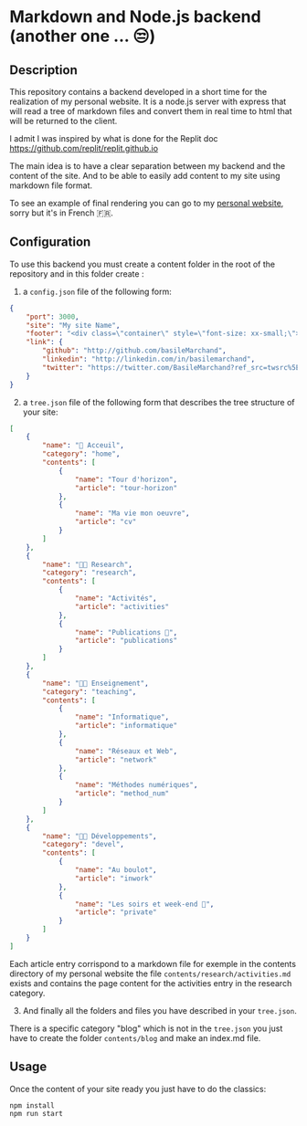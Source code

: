 # Markdown and Node.js backend (another one ... 😒)

## Description 

This repository contains a backend developed in a short time for the realization of my personal website. 
It is a node.js server with express that will read a tree of markdown files and convert them in real time to html that will be returned to the client. 

I admit I was inspired by what is done for the Replit doc https://github.com/replit/replit.github.io

The main idea is to have a clear separation between my backend and the content of the site. And to be able to easily add content to my site using markdown file format. 

To see an example of final rendering you can go to my [personal website](http://bmarchand.fr), sorry but it's in French 🇫🇷. 

## Configuration 

To use this backend you must create a content folder in the root of the repository and in this folder create :   

1. a `config.json` file of the following form: 
```json 
{
    "port": 3000,
    "site": "My site Name",
    "footer": "<div class=\"container\" style=\"font-size: xx-small;\"> A custom footer </div>",
    "link": {
        "github": "http://github.com/basileMarchand",
        "linkedin": "http://linkedin.com/in/basilemarchand",
        "twitter": "https://twitter.com/BasileMarchand?ref_src=twsrc%5Etfw"
    }
}
```
2. a `tree.json` file of the following form that describes the tree structure of your site:
```json
[
    {
        "name": "🏡 Acceuil",
        "category": "home",
        "contents": [
            {
                "name": "Tour d'horizon",
                "article": "tour-horizon"
            },
            {
                "name": "Ma vie mon oeuvre",
                "article": "cv"
            }
        ]
    },
    {
        "name": "🧑‍🔬 Research",
        "category": "research",
        "contents": [
            {
                "name": "Activités",
                "article": "activities"
            },
            {
                "name": "Publications 📰",
                "article": "publications"
            }
        ]
    },
    {
        "name": "🧑‍🏫 Enseignement",
        "category": "teaching",
        "contents": [
            {
                "name": "Informatique",
                "article": "informatique"
            },
            {
                "name": "Réseaux et Web",
                "article": "network"
            },
            {
                "name": "Méthodes numériques",
                "article": "method_num"
            } 
        ]
    },
    {
        "name": "👨‍🔧 Développements",
        "category": "devel",
        "contents": [
            {
                "name": "Au boulot",
                "article": "inwork"
            },
            {
                "name": "Les soirs et week-end 🤯",
                "article": "private"
            }
        ]
    }
]
```
Each article entry corrispond to a markdown file for exemple in the contents directory of my personal website the file `contents/research/activities.md` exists and contains the page content for the activities entry in the research category. 

3. And finally all the folders and files you have described in your `tree.json`. 

There is a specific category "blog" which is not in the `tree.json` you just have to create the folder `contents/blog` and make an index.md file. 

## Usage 

Once the content of your site ready you just have to do the classics:

```
npm install 
npm run start 
```